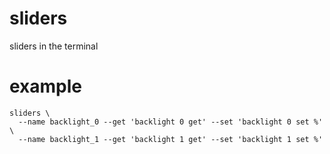 # sliders
sliders in the terminal

# example 

```
sliders \
  --name backlight_0 --get 'backlight 0 get' --set 'backlight 0 set %' \
  --name backlight_1 --get 'backlight 1 get' --set 'backlight 1 set %'
``` 
